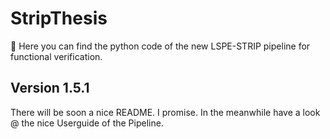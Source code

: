 # StripThesis
:telescope: Here you can find the python code of the new LSPE-STRIP pipeline for functional verification. 

## Version 1.5.1
There will be soon a nice README. I promise. In the meanwhile have a look @ the nice Userguide of the Pipeline.

